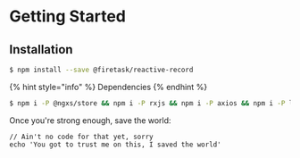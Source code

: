 # Getting Started

## Installation

```bash
$ npm install --save @firetask/reactive-record
```

{% hint style="info" %}
Dependencies
{% endhint %}

```bash
$ npm i -P @ngxs/store && npm i -P rxjs && npm i -P axios && npm i -P lodash && npm i -P moment 
```

Once you're strong enough, save the world:

```
// Ain't no code for that yet, sorry
echo 'You got to trust me on this, I saved the world'
```



